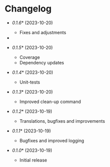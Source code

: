 # Changelog

* *0.1.6** (2023-10-20)
  * Fixes and adjustments
*
* *0.1.5** (2023-10-20)
  * Coverage
  * Dependency updates

* *0.1.4** (2023-10-20)
  * Unit-tests

* *0.1.3** (2023-10-20)
  * Improved clean-up command

* *0.1.2** (2023-10-19)
  * Translations, bugfixes and improvements

* *0.1.1** (2023-10-19)
  * Bugfixes and improved logging

* *0.1.0** (2023-10-19)
  * Initial release
